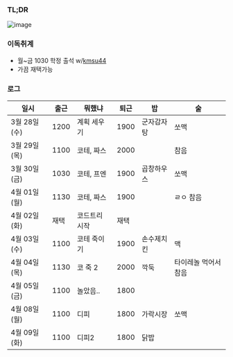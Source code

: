 ### TL;DR

![image](https://github.com/luciancah/TIL/assets/8311335/bb149f9a-0270-49f0-b0c1-810e65842895)

### 이독취계
- 월~금 1030 학정 출석 w/[kmsu44](https://github.com/kmsu44)
- 가끔 재택가능

### 로그
| 일시         | 출근   | 뭐했냐    | 퇴근   | 밥    | 술  |
|------------|------|--------|------|------|----|
| 3월 28일 (수) | 1200 | 계획 세우기 | 1900 | 군자감자탕   | 쏘맥 |
| 3월 29일 (목) | 1100 | 코테, 짜스 | 2000 |      | 참음 |
| 3월 30일 (금) | 1030 | 코테, 프엔 | 1900 | 곱창하우스 | 쏘맥 |
| 4월 01일 (월) | 1130 | 코테, 짜스 | 1900 |  | ㄹㅇ 참음 |
| 4월 02일 (화) | 재택 | 코드트리 시작 | 재택 |  |  |
| 4월 03일 (수) | 1100 | 코테 죽이기 | 1900 | 손수제치킨 | 맥 |
| 4월 04일 (목) | 1130 | 코 죽 2 | 2000 | 깍둑 | 타이레놀 먹어서 참음 |
| 4월 05일 (금) | 1100 | 놀았음.. | 1800 |  |  |
| 4월 08일 (월) | 1100 | 디피 | 1800 | 가락시장 | 쏘맥 |
| 4월 09일 (화) | 1100 | 디피2 | 1800 | 닭밥 |  |
